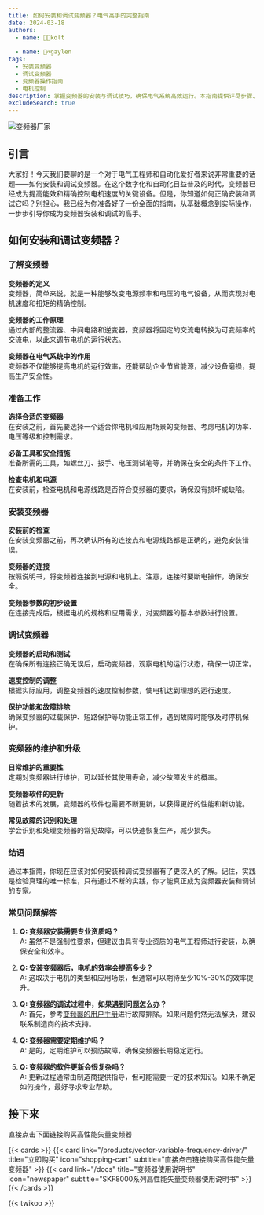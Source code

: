 ```yaml
---
title: 如何安装和调试变频器？电气高手的完整指南
date: 2024-03-18
authors:
  - name: 🧑‍💼kolt
   
  - name: 🏌️‍♂️gaylen
tags:
  - 安装变频器
  - 调试变频器
  - 变频器操作指南
  - 电机控制
description: 掌握变频器的安装与调试技巧，确保电气系统高效运行。本指南提供详尽步骤、专业建议和常见问题解答，助您成为电气领域的专家。   
excludeSearch: true
---
```




![变频器厂家](/images/01.jpg "变频器厂家")


## 引言

大家好！今天我们要聊的是一个对于电气工程师和自动化爱好者来说非常重要的话题——如何安装和调试变频器。在这个数字化和自动化日益普及的时代，变频器已经成为提高能效和精确控制电机速度的关键设备。但是，你知道如何正确安装和调试它吗？别担心，我已经为你准备好了一份全面的指南，从基础概念到实际操作，一步步引导你成为变频器安装和调试的高手。


## 如何安装和调试变频器？

### 了解变频器

**变频器的定义**  
变频器，简单来说，就是一种能够改变电源频率和电压的电气设备，从而实现对电机速度和扭矩的精确控制。

**变频器的工作原理**  
通过内部的整流器、中间电路和逆变器，变频器将固定的交流电转换为可变频率的交流电，以此来调节电机的运行状态。

**变频器在电气系统中的作用**  
变频器不仅能够提高电机的运行效率，还能帮助企业节省能源，减少设备磨损，提高生产安全性。

### 准备工作

**选择合适的变频器**  
在安装之前，首先要选择一个适合你电机和应用场景的变频器。考虑电机的功率、电压等级和控制需求。

**必备工具和安全措施**  
准备所需的工具，如螺丝刀、扳手、电压测试笔等，并确保在安全的条件下工作。

**检查电机和电源**  
在安装前，检查电机和电源线路是否符合变频器的要求，确保没有损坏或缺陷。

### 安装变频器

**安装前的检查**  
在安装变频器之前，再次确认所有的连接点和电源线路都是正确的，避免安装错误。

**变频器的连接**  
按照说明书，将变频器连接到电源和电机上。注意，连接时要断电操作，确保安全。

**变频器参数的初步设置**  
在连接完成后，根据电机的规格和应用需求，对变频器的基本参数进行设置。

### 调试变频器

**变频器的启动和测试**  
在确保所有连接正确无误后，启动变频器，观察电机的运行状态，确保一切正常。

**速度控制的调整**  
根据实际应用，调整变频器的速度控制参数，使电机达到理想的运行速度。

**保护功能和故障排除**  
确保变频器的过载保护、短路保护等功能正常工作，遇到故障时能够及时停机保护。

### 变频器的维护和升级

**日常维护的重要性**  
定期对变频器进行维护，可以延长其使用寿命，减少故障发生的概率。

**变频器软件的更新**  
随着技术的发展，变频器的软件也需要不断更新，以获得更好的性能和新功能。

**常见故障的识别和处理**  
学会识别和处理变频器的常见故障，可以快速恢复生产，减少损失。

### 结语

通过本指南，你现在应该对如何安装和调试变频器有了更深入的了解。记住，实践是检验真理的唯一标准，只有通过不断的实践，你才能真正成为变频器安装和调试的专家。

### 常见问题解答

1. **Q: 变频器安装需要专业资质吗？**   
   A: 虽然不是强制性要求，但建议由具有专业资质的电气工程师进行安装，以确保安全和效率。

2. **Q: 安装变频器后，电机的效率会提高多少？**  
   A: 这取决于电机的类型和应用场景，但通常可以期待至少10%-30%的效率提升。

3. **Q: 变频器的调试过程中，如果遇到问题怎么办？**  
   A: 首先，参考[变频器的用户手册](/docs/ "变频器的用户手册")进行故障排除。如果问题仍然无法解决，建议联系制造商的技术支持。

4. **Q: 变频器需要定期维护吗？**  
   A: 是的，定期维护可以预防故障，确保变频器长期稳定运行。

5. **Q: 变频器的软件更新会很复杂吗？**  
   A: 更新过程通常由制造商提供指导，但可能需要一定的技术知识。如果不确定如何操作，最好寻求专业帮助。



	
## 接下来

直接点击下面链接购买高性能矢量变频器

{{< cards >}}
  {{< card link="/products/vector-variable-frequency-driver/" title="立即购买" icon="shopping-cart" subtitle="直接点击链接购买高性能矢量变频器" >}}
  {{< card link="/docs" title="变频器使用说明书" icon="newspaper" subtitle="SKF8000系列高性能矢量变频器使用说明书" >}}
{{< /cards >}}	

{{< twikoo >}}  
